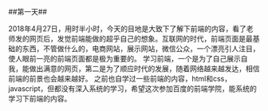##第一天##</br>

2018年4月27日，用时半小时，今天的目地是大致下了解下前端的内容，看了老师发的网页后，发觉前端能做的超乎自己的想象。互联网的时代，前端页面是最基础的东西，不管做什么的，电商网站，展示网站，微信公众，一个漂亮引人注目，使人眼前一亮的前端页面都是极为重要的。
学习前端，一个是为了自己展示自我，能做出满意的网页，第二是为了顺应时代的发展，随着网络越来越发达，相信前端的前景也会越来越好。
之前也自学过一些前端的内容，html和css，javascript，但都没有深入系统的学习，希望这次参加百度的前端学院，能系统的学习下前端的内容。
